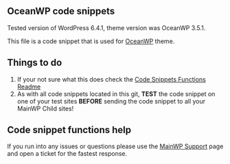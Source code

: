 ## OceanWP code snippets

Tested version of WordPress 6.4.1, theme version was OceanWP 3.5.1.

This file is a code snippet that is used for [OceanWP](https://wordpress.org/themes/oceanwp/) theme. 

## Things to do

1. If your not sure what this does check the [Code Snippets Functions Readme](https://github.com/mainwp/Code-Snippets-Functions/blob/master/README.md)
2. As with all code snippets located in this git, **TEST** the code snippet on one of your test sites **BEFORE** sending the code snippet to all your MainWP Child sites!

## Code snippet functions help

If you run into any issues or questions please use the [MainWP Support](https://mainwp.com/support/) page and open a ticket for the fastest response.

